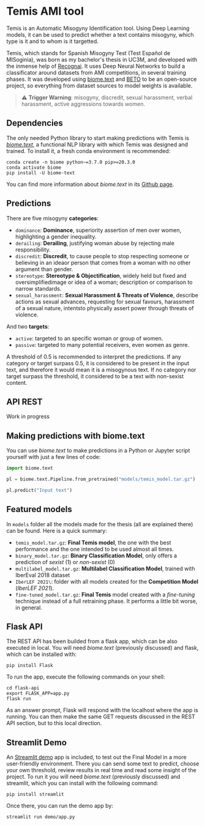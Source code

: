 # Temis AMI tool

Temis is an Automatic Misogyny Identification tool. Using Deep Learning models, it can be used to predict whether a text contains misogyny, which type is it and to whom is it targetted. 

Temis, which stands for Spanish Misogyny Test (Test Español de MISoginia), was born as my bachelor's thesis in UC3M, and developed with the inmense help of [Recognai](https://www.recogn.ai). It uses Deep Neural Networks to build a classificator around datasets from AMI competitions, in several training phases. It was developed using [biome.text](https://www.recogn.ai/biome-text/) and [BETO](https://huggingface.co/dccuchile/bert-base-spanish-wwm-uncased) to be an open-source project, so everything from dataset sources to model weights is available.

> :warning: **Trigger Warning**: misogyny, discredit, sexual harassment, verbal harassment, active aggressions towards women.


## Dependencies
The only needed Python library to start making predictions with Temis is [*biome.text*](https://github.com/recognai/biome-text), a functional NLP library with which Temis was designed and trained. To install it, a fresh conda environment is recommended:

```shell script
conda create -n biome python~=3.7.0 pip>=20.3.0
conda activate biome
pip install -U biome-text
```

You can find more information about *biome.text* in its [Github page](https://github.com/recognai/biome-text).

## Predictions
There are five misogyny **categories**:
*   `dominance`: **Dominance**, superiority assertion of men over women, highlighting a gender inequality.
*   `derailing`: **Derailing**, justifying woman abuse by rejecting male responsibility.
*   `discredit`: **Discredit**, to cause people to stop respecting someone or believing in an ideaor person that comes from a woman with no other argument than gender.
*   `stereotype`: **Stereotype & Objectification**, widely  held  but  fixed  and  oversimplifiedimage or idea of a woman; description or comparison to narrow standards.
*   `sexual_harassment`: **Sexual Harassment & Threats of Violence**, describe  actions  as  sexual advances, requesting for sexual favours, harassment of a sexual nature, intentsto physically assert power through threats of violence.

And two **targets**:
*   `active`: targeted to an specific woman or group of women.
*   `passive`: targeted to many potential receivers, even women as genre.

A threshold of 0.5 is recommended to interpret the predictions. If any category or target surpass 0.5, it is considered to be present in the input text, and therefore it would mean it is a misogynous text. If no category nor target surpass the threshold, it considered to be a text with non-sexist content.

## API REST
Work in progress

## Making predictions with biome.text
You can use *biome.text* to make predictions in a Python or Jupyter script yourself with just a few lines of code:

```python 
import biome.text

pl = biome.text.Pipeline.from_pretrained("models/temis_model.tar.gz")

pl.predict("Input text")
```

## Featured models
In `models` folder all the models made for the thesis (all are explained there) can be found. Here is a quick summary:
*   `temis_model.tar.gz`: **Final Temis model**, the one with the best performance and the one intended to be used almost all times.
*   `binary_model.tar.gz`: **Binary Classification Model**, only offers a prediction of *sexist* (1) or *non-sexist* (0)
*   `multilabel_model.tar.gz`: **Multilabel Classification Model**, trained with IberEval 2018 dataset
*   `IberLEF 2021\`: folder with all models created for the **Competition Model** (*IberLEF 2021*).
*   `fine-tuned_model.tar.gz`: **Final Temis** model created with a *fine-tuning* technique instead of a full retraining phase. It performs a little bit worse, in general.

## Flask API
The REST API has been builded from a flask app, which can be also executed in local. You will need *biome.text* (previously discussed) and flask, which can be installed with:

```shell script
pip install Flask
```

To run the app, execute the following commands on your shell:
```shell script
cd flask-api
export FLASK_APP=app.py
flask run
```
As an answer prompt, Flask will respond with the localhost where the app is running. You can then make the same GET requests discussed in the REST API section, but to this local direction.

## Streamlit Demo 
An [Streamlit demo](https://github.com/streamlit/streamlit) app is included, to test out the Final Model in a more user-friendly environment. There you can send some text to predict, choose your own threshold, review results in real time and read some insight of the project. To run it you will need *biome.text* (previously discussed) and streamlit, which you can install with the following command:

```shell script
pip install streamlit
```

Once there, you can run the demo app by:
```shell script
streamlit run demo/app.py
```



